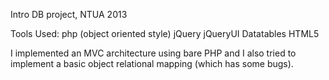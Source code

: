 Intro DB project, NTUA 2013

Tools Used:
php (object oriented style)
jQuery 
jQueryUI
Datatables
HTML5

I implemented an MVC architecture using bare PHP and I also tried to implement a basic object relational mapping (which has some bugs).
